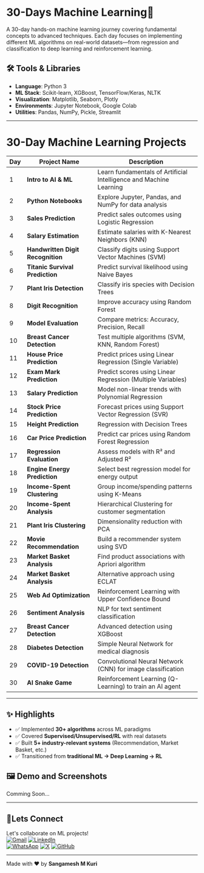 # 30-Days Machine Learning🤖

A 30-day hands-on machine learning journey covering fundamental concepts to advanced techniques. Each day focuses on implementing different ML algorithms on real-world datasets—from regression and classification to deep learning and reinforcement learning.

## 🛠️ Tools & Libraries
- **Language**: Python 3  
- **ML Stack**: Scikit-learn, XGBoost, TensorFlow/Keras, NLTK  
- **Visualization**: Matplotlib, Seaborn, Plotly  
- **Environments**: Jupyter Notebook, Google Colab  
- **Utilities**: Pandas, NumPy, Pickle, Streamlit  

---

# 30-Day Machine Learning Projects

| Day  | Project Name                                | Description                                                                 |
|------|--------------------------------------------|-----------------------------------------------------------------------------|
| 1    | **Intro to AI & ML**                       | Learn fundamentals of Artificial Intelligence and Machine Learning           |
| 2    | **Python Notebooks**                       | Explore Jupyter, Pandas, and NumPy for data analysis                        |
| 3    | **Sales Prediction**                       | Predict sales outcomes using Logistic Regression                            |
| 4    | **Salary Estimation**                      | Estimate salaries with K-Nearest Neighbors (KNN)                            |
| 5    | **Handwritten Digit Recognition**          | Classify digits using Support Vector Machines (SVM)                         |
| 6    | **Titanic Survival Prediction**            | Predict survival likelihood using Naive Bayes                               |
| 7    | **Plant Iris Detection**                   | Classify iris species with Decision Trees                                   |
| 8    | **Digit Recognition**                      | Improve accuracy using Random Forest                                        |
| 9    | **Model Evaluation**                       | Compare metrics: Accuracy, Precision, Recall                                |
| 10   | **Breast Cancer Detection**                | Test multiple algorithms (SVM, KNN, Random Forest)                          |
| 11   | **House Price Prediction**                 | Predict prices using Linear Regression (Single Variable)                    |
| 12   | **Exam Mark Prediction**                   | Predict scores using Linear Regression (Multiple Variables)                 |
| 13   | **Salary Prediction**                      | Model non-linear trends with Polynomial Regression                          |
| 14   | **Stock Price Prediction**                 | Forecast prices using Support Vector Regression (SVR)                       |
| 15   | **Height Prediction**                      | Regression with Decision Trees                                              |
| 16   | **Car Price Prediction**                   | Predict car prices using Random Forest Regression                           |
| 17   | **Regression Evaluation**                  | Assess models with R² and Adjusted R²                                       |
| 18   | **Engine Energy Prediction**               | Select best regression model for energy output                              |
| 19   | **Income-Spent Clustering**                | Group income/spending patterns using K-Means                                |
| 20   | **Income-Spent Analysis**                  | Hierarchical Clustering for customer segmentation                           |
| 21   | **Plant Iris Clustering**                  | Dimensionality reduction with PCA                                           |
| 22   | **Movie Recommendation**                   | Build a recommender system using SVD                                        |
| 23   | **Market Basket Analysis**                 | Find product associations with Apriori algorithm                            |
| 24   | **Market Basket Analysis**                 | Alternative approach using ECLAT                                            |
| 25   | **Web Ad Optimization**                    | Reinforcement Learning with Upper Confidence Bound                           |
| 26   | **Sentiment Analysis**                     | NLP for text sentiment classification                                       |
| 27   | **Breast Cancer Detection**                | Advanced detection using XGBoost                                            |
| 28   | **Diabetes Detection**                     | Simple Neural Network for medical diagnosis                                 |
| 29   | **COVID-19 Detection**                     | Convolutional Neural Network (CNN) for image classification                 |
| 30   | **AI Snake Game**                          | Reinforcement Learning (Q-Learning) to train an AI agent                    |

---

## ✨ Highlights
- ✅ Implemented **30+ algorithms** across ML paradigms  
- ✅ Covered **Supervised/Unsupervised/RL** with real datasets  
- ✅ Built **5+ industry-relevant systems** (Recommendation, Market Basket, etc.)  
- ✅ Transitioned from **traditional ML → Deep Learning → RL**  

## 🖼️ Demo and Screenshots

Comming Soon...


---

## 🤝Lets Connect  
Let's collaborate on ML projects!  
[![Gmail](https://img.shields.io/badge/Gmail-Email%20Me-red?style=for-the-badge&logo=gmail)](mailto:sangameshmkuri94@gmail.com)
[![LinkedIn](https://img.shields.io/badge/LinkedIn-Sangamesh_M_Kuri-blue)](https://www.linkedin.com/in/sangamesh-m-kuri-034682366)  
[![WhatsApp](https://img.shields.io/badge/WhatsApp-Chat%20with%20me-25D366?style=for-the-badge&logo=whatsapp&logoColor=white)](https://wa.me/917019880436)
[![X](https://img.shields.io/badge/X-Follow%20me-000000?style=for-the-badge&logo=twitter)](https://x.com/Sangameshkuri94)
[![GitHub](https://img.shields.io/badge/GitHub-Follow-lightgrey)](https://github.com/Sangamesh-star)  

---
Made with ❤️ by **Sangamesh M Kuri**  
